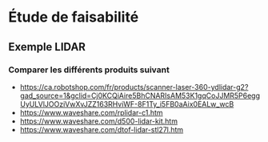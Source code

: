 # Étude de faisabilité

## Exemple LIDAR

### Comparer les différents produits suivant


* https://ca.robotshop.com/fr/products/scanner-laser-360-ydlidar-g2?gad_source=1&gclid=Cj0KCQiAire5BhCNARIsAM53K1gqCoJJMR5P6eggUyULVlJOOziVwXvJZZ163RHviWF-8F1Ty_i5FB0aAix0EALw_wcB
* https://www.waveshare.com/rplidar-c1.htm
* https://www.waveshare.com/d500-lidar-kit.htm
* https://www.waveshare.com/dtof-lidar-stl27l.htm